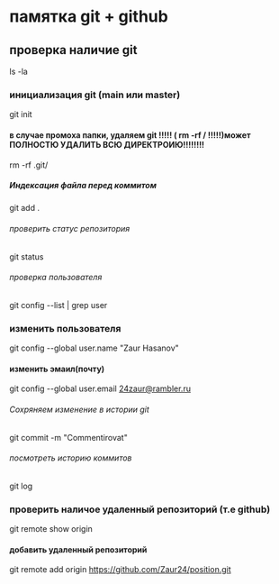 # памятка git + github

## проверка наличие git
ls -la

### инициализация git (main или master) 
git init

#### в случае промоха папки, удаляем git      !!!!! ( rm -rf /      !!!!!)может ПОЛНОСТЮ УДАЛИТЬ ВСЮ ДИРЕКТРОИЮ!!!!!!!!
rm -rf .git/

##### Индексация файла перед коммитом
git add .

###### проверить статус репозитория
git status

######  проверка пользователя 
git config --list | grep user

### изменить пользователя
git config --global user.name "Zaur Hasanov"

#### изменить эмаил(почту)
git config --global user.email 24zaur@rambler.ru

###### Сохряняем изменение в истории git
git commit -m "Commentirovat"

###### посмотреть историю коммитов
git log


### проверить наличое удаленный репозиторий (т.е github)
git remote show origin

#### добавить удаленный репозиторий
git remote add origin https://github.com/Zaur24/position.git